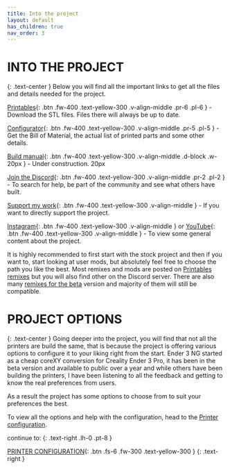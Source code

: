 ```yaml
---
title: Into the project
layout: default
has_children: true
nav_order: 3
---
```

# INTO THE PROJECT
{: .text-center }
Below you will find all the important links to get all the files and details needed for the project.

[Printables]{: .btn .fw-400 .text-yellow-300 .v-align-middle .pr-6 .pl-6 } - Download the STL files. Files there will always be up to date.

[Configurator]{: .btn .fw-400 .text-yellow-300 .v-align-middle .pr-5 .pl-5 } - Get the Bill of Material, the actual list of printed parts and some other details.

[Build manual]{: .btn .fw-400 .text-yellow-300 .v-align-middle .d-block .w-20px } - Under construction. 20px

[Join the Discord]{: .btn .fw-400 .text-yellow-300 .v-align-middle .pr-2 .pl-2 } - To search for help, be part of the community and see what others have built.

[Support my work]{: .btn .fw-400 .text-yellow-300 .v-align-middle } - If you want to directly support the project.

[Instagram]{: .btn .fw-400 .text-yellow-300 .v-align-middle } or [YouTube]{: .btn .fw-400 .text-yellow-300 .v-align-middle } - To view some general content about the project.

It is highly recommended to first start with the stock project and then if you want to, start looking at user mods, but absolutely feel free to choose the path you like the best.
Most remixes and mods are posted on [Printables remixes] but you will also find other on the Discord server. There are also many [remixes for the beta] version and majority of them will still be compatible.

# PROJECT OPTIONS
{: .text-center }
Going deeper into the project, you will find that not all the printers are build the same, that is because the project is offering various options to configure it to your liking right from the start.
Ender 3 NG started as a cheap coreXY conversion for Creality Ender 3 Pro, it has been in the beta version and available to public over a year and while others have been building the printers, I have been listening to all the feedback and getting to know the real preferences from users.

As a result the project has some options to choose from to suit your preferences the best.

To view all the options and help with the configuration, head to the [Printer configuration].

continue to:
{: .text-right .lh-0 .pt-8 }

[PRINTER CONFIGURATION]{: .btn .fs-6 .fw-300 .text-yellow-300 }
{: .text-right }

[Printables]: https://www.printables.com/en/model/922401
[Configurator]: https://rh3d.xyz/configure.html
[Build manual]: https://www.rh3d.xyz
[Join the Discord]: https://discord.com/invite/Zkvu6uu2AR
[Instagram]: https://www.instagram.com/RH3D_cz
[YouTube]: https://www.youtube.com/@RH3D_cz?sub_confirmation=1
[Support my work]: https://rh3d.xyz/donate.html
[Printables remixes]: https://www.printables.com/en/model/922401/remixes
[Printer configuration]: https://rh3d.xyz/configure.html
[remixes for the beta]: https://www.printables.com/en/model/469280/remixes
